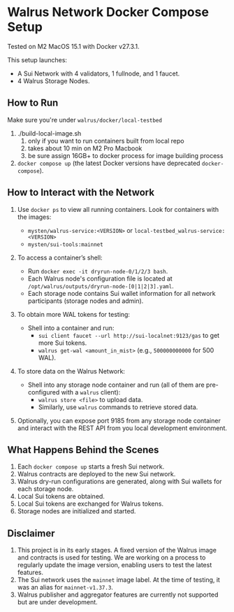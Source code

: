 # Walrus Network Docker Compose Setup

Tested on M2 MacOS 15.1 with Docker v27.3.1.

This setup launches:
- A Sui Network with 4 validators, 1 fullnode, and 1 faucet.
- 4 Walrus Storage Nodes.

## How to Run

Make sure you're under `walrus/docker/local-testbed`

1. ./build-local-image.sh
    1. only if you want to run containers built from local repo
    2. takes about 10 min on M2 Pro Macbook
    3. be sure assign 16GB+ to docker process for image building process
2. `docker compose up` (the latest Docker versions have deprecated `docker-compose`).

## How to Interact with the Network
1. Use `docker ps` to view all running containers. Look for containers with the images:
    - `mysten/walrus-service:<VERSION>` or `local-testbed_walrus-service:<VERSION>`
    - `mysten/sui-tools:mainnet`

2. To access a container’s shell:
    - Run `docker exec -it dryrun-node-0/1/2/3 bash`.
    - Each Walrus node's configuration file is located at `/opt/walrus/outputs/dryrun-node-[0|1|2|3].yaml`.
    - Each storage node contains Sui wallet information for all network participants (storage nodes and admin).

3. To obtain more WAL tokens for testing:
    - Shell into a container and run:
        - `sui client faucet --url http://sui-localnet:9123/gas` to get more Sui tokens.
        - `walrus get-wal <amount_in_mist>` (e.g., `500000000000` for 500 WAL).

4. To store data on the Walrus Network:
    - Shell into any storage node container and run (all of them are pre-configured with a `walrus` client):
        - `walrus store <file>` to upload data.
        - Similarly, use `walrus` commands to retrieve stored data.

5. Optionally, you can expose port 9185 from any storage node container and interact with the REST API from you local development environment.

## What Happens Behind the Scenes
1. Each `docker compose up` starts a fresh Sui network.
2. Walrus contracts are deployed to the new Sui network.
3. Walrus dry-run configurations are generated, along with Sui wallets for each storage node.
4. Local Sui tokens are obtained.
5. Local Sui tokens are exchanged for Walrus tokens.
6. Storage nodes are initialized and started.

## Disclaimer
1. This project is in its early stages. A fixed version of the Walrus image and contracts is used for testing. We are working on a process to regularly update the image version, enabling users to test the latest features.
2. The Sui network uses the `mainnet` image label. At the time of testing, it was an alias for `mainnet-v1.37.3`.
3. Walrus publisher and aggregator features are currently not supported but are under development.

